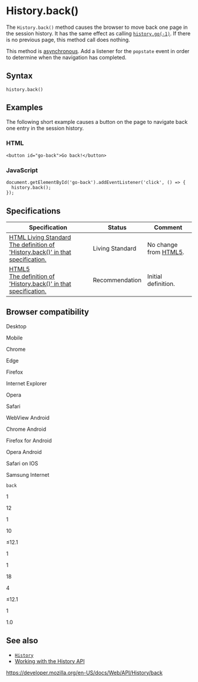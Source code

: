 # History.back()

The `History.back()` method causes the browser to move back one page in the session history. It has the same effect as calling [`history.go(-1)`](go). If there is no previous page, this method call does nothing.

This method is [asynchronous](https://developer.mozilla.org/en-US/docs/Glossary/Asynchronous). Add a listener for the `popstate` event in order to determine when the navigation has completed.

## Syntax

    history.back()

## Examples

The following short example causes a button on the page to navigate back one entry in the session history.

### HTML

    <button id="go-back">Go back!</button>

### JavaScript

    document.getElementById('go-back').addEventListener('click', () => {
      history.back();
    });

## Specifications

<table><thead><tr class="header"><th>Specification</th><th>Status</th><th>Comment</th></tr></thead><tbody><tr class="odd"><td><a href="https://html.spec.whatwg.org/multipage/history.html#history">HTML Living Standard<br />
<span class="small">The definition of 'History.back()' in that specification.</span></a></td><td><span class="spec-living">Living Standard</span></td><td>No change from <a href="https://www.w3.org/TR/html52/">HTML5</a>.</td></tr><tr class="even"><td><a href="https://www.w3.org/TR/html52/browsers.html#dom-history-back">HTML5<br />
<span class="small">The definition of 'History.back()' in that specification.</span></a></td><td><span class="spec-rec">Recommendation</span></td><td>Initial definition.</td></tr></tbody></table>

## Browser compatibility

Desktop

Mobile

Chrome

Edge

Firefox

Internet Explorer

Opera

Safari

WebView Android

Chrome Android

Firefox for Android

Opera Android

Safari on IOS

Samsung Internet

`back`

1

12

1

10

≤12.1

1

1

18

4

≤12.1

1

1.0

## See also

- [`History`](../history)
- [Working with the History API](../history_api/working_with_the_history_api)

<a href="https://developer.mozilla.org/en-US/docs/Web/API/History/back" class="_attribution-link">https://developer.mozilla.org/en-US/docs/Web/API/History/back</a>
